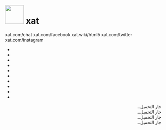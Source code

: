 <html>
<head>
<!-- Credits Rotating text: Rachel Smith https://codepen.io/mohaiman/pen/MQqMyo -->
<!-- Credits Moving boxes: Mohammad Abdul Mohaiman https://codepen.io/mohaiman/pen/MQqMyo -->
<style>  
@import url('https://fonts.googleapis.com/css?family=Exo:400,700');

*{
    margin: 0px;
    padding: 0px;
}

body{
    font-family: 'Exo', sans-serif;
}

.context {
    position: absolute;
    top: 40vh;
    left: 5vh;
}

.context h1{
    text-align: center;
    color: #fff;
    font-size: 50px;
}

.area{
    background: #000062;
    /*background: #321c5c;*/
    background: -webkit-linear-gradient(to left, #8f94fb, #4e54c8);  
    width: 100%;
    height:100vh;
}

.circles{
    position: absolute;
    top: 0;
    left: 0;
    width: 100%;
    height: 100%;
    overflow: hidden;
}

.circles li{
    position: absolute;
    display: block;
    list-style: none;
    width: 20px;
    height: 20px;
    background: rgba(255, 255, 255, 0.2);
    animation: animate 25s linear infinite;
    bottom: -150px;
    
}

.circles li:nth-child(1){
    left: 25%;
    width: 80px;
    height: 80px;
    animation-delay: 0s;
}

.circles li:nth-child(2){
    left: 10%;
    width: 20px;
    height: 20px;
    animation-delay: 2s;
    animation-duration: 12s;
}

.circles li:nth-child(3){
    left: 70%;
    width: 20px;
    height: 20px;
    animation-delay: 4s;
}

.circles li:nth-child(4){
    left: 40%;
    width: 60px;
    height: 60px;
    animation-delay: 0s;
    animation-duration: 18s;
}

.circles li:nth-child(5){
    left: 65%;
    width: 20px;
    height: 20px;
    animation-delay: 0s;
}

.circles li:nth-child(6){
    left: 75%;
    width: 110px;
    height: 110px;
    animation-delay: 3s;
}

.circles li:nth-child(7){
    left: 35%;
    width: 150px;
    height: 150px;
    animation-delay: 7s;
}

.circles li:nth-child(8){
    left: 50%;
    width: 25px;
    height: 25px;
    animation-delay: 15s;
    animation-duration: 45s;
}

.circles li:nth-child(9){
    left: 20%;
    width: 15px;
    height: 15px;
    animation-delay: 2s;
    animation-duration: 35s;
}

.circles li:nth-child(10){
    left: 85%;
    width: 150px;
    height: 150px;
    animation-delay: 0s;
    animation-duration: 11s;
}
	
p {
  display: inline-block;
  vertical-align: top;
  margin: 0;
}

.word {
  position: absolute;
  width: 220px;
  opacity: 0;
}

.letter {
  display: inline-block;
  position: relative;
  float: left;
  transform: translateZ(25px);
  transform-origin: 50% 50% 25px;
}

.letter.out {
  transform: rotateX(90deg);
  transition: transform 0.32s cubic-bezier(0.55, 0.055, 0.675, 0.19);
}

.letter.behind {
  transform: rotateX(-90deg);
}

.letter.in {
  transform: rotateX(0deg);
  transition: transform 0.38s cubic-bezier(0.175, 0.885, 0.32, 1.275);
}

.facebook {
  color: #14A0F9;
}

.twitter {
  color: #1DA1F2;
}
	
.instagram {
  color: #fc5d85;
}

.chat {
  color: #F7C731;
}

.html5wiki {
  color: #F5F5F5;
}

.midnight {
  color: #2c3e50;
}

@keyframes animate {

    0% {
        transform: translateY(0) rotate(0deg);
        opacity: 1;
        border-radius: 0;
    }

    100% {
        transform: translateY(-1000px) rotate(720deg);
        opacity: 0;
        border-radius: 50%;
    }
}
	
.animtext {
	margin-left: 73px;
}

</style>
</head>
	
<body>
  
<div class="context">
  	<h1><img src="https://xat.com/content/web/R00008/img/xatplanet.svg" width="60"> xat</h1>
	<p class="animtext">
		<span class="word chat">xat.com/chat</span>
		<span class="word facebook">xat.com/facebook</span>
		<span class="word html5wiki">xat.wiki/html5</span>
		<span class="word twitter">xat.com/twitter</span>
		<span class="word instagram">xat.com/instagram</span>
	</p>
</div>

<div class="area" >
            <ul class="circles">
                    <li></li>
                    <li></li>
                    <li></li>
                    <li></li>
                    <li></li>
                    <li></li>
                    <li></li>
                    <li></li>
                    <li></li>
                    <li></li>
            </ul>
    </div>
  </body>
</html>

<script>
var words = document.getElementsByClassName('word');
var wordArray = [];
var currentWord = 0;

words[currentWord].style.opacity = 1;
for (var i = 0; i < words.length; i++) {
  splitLetters(words[i]);
}

function changeWord() {
  var cw = wordArray[currentWord];
  var nw = currentWord == words.length-1 ? wordArray[0] : wordArray[currentWord+1];
  for (var i = 0; i < cw.length; i++) {
    animateLetterOut(cw, i);
  }
  
  for (var i = 0; i < nw.length; i++) {
    nw[i].className = 'letter behind';
    nw[0].parentElement.style.opacity = 1;
    animateLetterIn(nw, i);
  }
  
  currentWord = (currentWord == wordArray.length-1) ? 0 : currentWord+1;
}

function animateLetterOut(cw, i) {
  setTimeout(function() {
		cw[i].className = 'letter out';
  }, i*80);
}

function animateLetterIn(nw, i) {
  setTimeout(function() {
		nw[i].className = 'letter in';
  }, 340+(i*80));
}

function splitLetters(word) {
  var content = word.innerHTML;
  word.innerHTML = '';
  var letters = [];
  for (var i = 0; i < content.length; i++) {
    var letter = document.createElement('span');
    letter.className = 'letter';
    letter.innerHTML = content.charAt(i);
    word.appendChild(letter);
    letters.push(letter);
  }
  
  wordArray.push(letters);
}

changeWord();
setInterval(changeWord, 4000);

</script>

<section class="info" dir="rtl">
		<div class="info-icon">
			<i class="fas fa-bolt fa-2x"></i>
		</div>
		<section class="power">
			<div class="id">جار التحميل...</div>
			<div class="name">جار التحميل...</div>
			<div class="status">جار التحميل...</div>
			<div class="price">جار التحميل...</div>
		</section>
	</section>
	<script src="https://code.jquery.com/jquery-3.5.1.min.js"></script>
	<script>
	String.prototype.capitalize = function() {
		return this.charAt(0).toUpperCase() + this.slice(1);
	}
	const updatePower = () => {
		$.getJSON("https://xatblog.net/api/latest?json", function(data) {
			$('.id').html(data.result.id);
			$('.name').html(data.result.name.capitalize());
			$('.price').html('unknown' === data.result.price ? 'جهول' : data.result.price);
			if ('unknown' === data.result.status) {
				$('.status').html('جهول');
			} else {
				$('.status').html('limited' === data.result.status ? 'محدودة' : 'غير محدود');
			}
		});
	}
	updatePower();
	</script>
